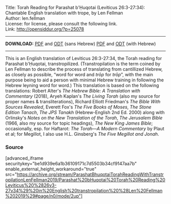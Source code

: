 <html>
<head></head>
<body>
Title: Torah Reading for Parashat b'Ḥuqotai (Leviticus 26:3-27:34): Chantable English translation with trope, by Len Fellman<br />
Author: len.fellman<br />
License: for license, please consult the following link.<br />
Link: <a href="http://opensiddur.org/?p=25078">http://opensiddur.org/?p=25078</a>
<p />
<hr />

<strong>DOWNLOAD:</strong> 
<a href="https://archive.org/download/ParashatBhuqotaiTorahReadingWithTranstropilationLenFellman2019/Parashat%20bHuqotai%20Torah%20Reading%20Leviticus%20%2826v3-27v34%29%20in%20English%20transtropilation%20%28Len%20Fellman%202019%29%20-%20english%20only.pdf">PDF</a> and <a href="https://archive.org/download/ParashatBhuqotaiTorahReadingWithTranstropilationLenFellman2019/Parashat%20bHuqotai%20Torah%20Reading%20Leviticus%20%2826v3-27v34%29%20in%20English%20transtropilation%20%28Len%20Fellman%202019%29%20-%20english%20only.odt">ODT</a> (sans Hebrew) 
<a href="https://archive.org/download/ParashatBhuqotaiTorahReadingWithTranstropilationLenFellman2019/Parashat%20bHuqotai%20Torah%20Reading%20Leviticus%20%2826v3-27v34%29%20in%20English%20transtropilation%20%28Len%20Fellman%202019%29.pdf">PDF</a> and <a href="https://archive.org/download/ParashatBhuqotaiTorahReadingWithTranstropilationLenFellman2019/Parashat%20bHuqotai%20Torah%20Reading%20Leviticus%20%2826v3-27v34%29%20in%20English%20transtropilation%20%28Len%20Fellman%202019%29.odt">ODT</a> (with Hebrew)


<hr />

This is an English translation of Leviticus 26:3-27:34, the Torah reading for Parashat b'Ḥuqotai, transtropilized. (Transtropilation is the term coined by Len Fellman to describe the process of translating from cantillized Hebrew, as closely as possible, “word for word and <em>trōp</em> for <em>trōp</em>”, with the main purpose being to aid a person with minimal Hebrew training in following the Hebrew leyning word for word.) This translation is based on the following translations: Robert Alter's <em>The Hebrew Bible: A Translation with Commentary</em> (2018), Aryeh Kaplan's <em>The Living Torah</em> (also my source for proper names & transliterations), Richard Elliott Friedman's <em>The Bible With Sources Revealed</em>, Everett Fox's <em>The Five Books of Moses</em>, <em>The Stone Edition Tanach</em>, <em>The JPS Tanakh</em> (Hebrew-English 2nd Ed. 2000) along with Orlinsky's <em>Notes on the New Translation of the Torah</em>, <em>The Jerusalem Bible</em> (1966, also my source for topic headings), <em>The New King James Bible</em>; occasionally, esp. for Haftarot: <em>The Torah—A Modern Commentary</em> by Plaut et al; for Megillot, I also use H.L. Ginsberg's <em>The Five Megillot and Jonah</em>.

<h3>Source</h3>

[advanced_iframe securitykey="be1d939e6a1b36109171c7d5503b34cf9147aa7b" enable_external_height_workaround="true" src="https://archive.org/stream/ParashatBhuqotaiTorahReadingWithTranstropilationLenFellman2019/Parashat%20bHuqotai%20Torah%20Reading%20Leviticus%20%2826v3-27v34%29%20in%20English%20transtropilation%20%28Len%20Fellman%202019%29#page/n0/mode/2up"]

</body>
</html>
